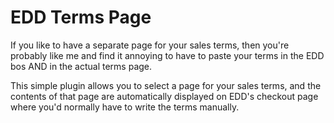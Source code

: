 # EDD Terms Page
If you like to have a separate page for your sales terms, then you're probably like me and find it annoying to have to paste your terms in the EDD bos AND in the actual terms page.

This simple plugin allows you to select a page for your sales terms, and the contents of that page are automatically displayed on EDD's checkout page where you'd normally have to write the terms manually.
